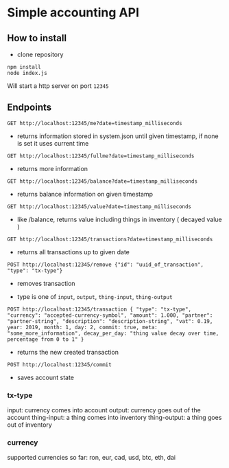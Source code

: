 # Simple accounting API

## How to install
- clone repository
```
npm install
node index.js
```
Will start a http server on port `12345`

## Endpoints

`GET http://localhost:12345/me?date=timestamp_milliseconds`

- returns information stored in system.json until given timestamp, if none is set it uses current time

`GET http://localhost:12345/fullme?date=timestamp_milliseconds`

- returns more information

`GET http://localhost:12345/balance?date=timestamp_milliseconds`
- returns balance information on given timestamp

`GET http://localhost:12345/value?date=timestamp_milliseconds`

- like /balance, returns value including things in inventory ( decayed value )

`GET http://localhost:12345/transactions?date=timestamp_milliseconds`

- returns all transactions up to given date

`POST http://localhost:12345/remove {"id": "uuid_of_transaction", "type": "tx-type"}`

- removes transaction

- type is one of `input`, `output`, `thing-input`, `thing-output`

`POST http://localhost:12345/transaction { "type": "tx-type", "currency": "accepted-currency-symbol", "amount": 1.000, "partner": "partner-string", "description": "description-string", "vat": 0.19, year: 2019, month: 1, day: 2, commit: true, meta: "some_more_information", decay_per_day: "thing value decay over time, percentage from 0 to 1" }`

- returns the new created transaction

`POST http://localhost:12345/commit`

- saves account state

### tx-type
input: currency comes into account
output: currency goes out of the account
thing-input: a thing comes into inventory
thing-output: a thing goes out of inventory

### currency
supported currencies so far: ron, eur, cad, usd, btc, eth, dai

